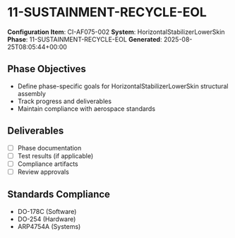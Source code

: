 # 11-SUSTAINMENT-RECYCLE-EOL

**Configuration Item**: CI-AF075-002
**System**: HorizontalStabilizerLowerSkin
**Phase**: 11-SUSTAINMENT-RECYCLE-EOL
**Generated**: 2025-08-25T08:05:44+00:00

## Phase Objectives
- Define phase-specific goals for HorizontalStabilizerLowerSkin structural assembly
- Track progress and deliverables
- Maintain compliance with aerospace standards

## Deliverables
- [ ] Phase documentation
- [ ] Test results (if applicable)
- [ ] Compliance artifacts
- [ ] Review approvals

## Standards Compliance
- DO-178C (Software)
- DO-254 (Hardware)
- ARP4754A (Systems)

